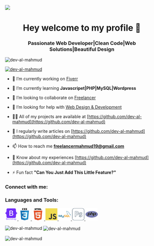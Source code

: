 <img src="[https://www.linkedin.com/in/abdul-al-mahmud-8a8b16293/overlay/background-image/](https://www.facebook.com/photo/?fbid=558853133671103&set=a.558853200337763)">
<h1 align="center">Hey welcome to my profile 👋</h1>
<h3 align="center">Passionate Web Developer|Clean Code|Web Solutions|Beautiful Design</h3>

<p align="left"> <img src="https://komarev.com/ghpvc/?username=dev-al-mahmud&label=Profile%20views&color=0e75b6&style=flat" alt="dev-al-mahmud" /> </p>

<p align="left"> <a href="https://github.com/ryo-ma/github-profile-trophy"><img src="https://github-profile-trophy.vercel.app/?username=dev-al-mahmud" alt="dev-al-mahmud" /></a> </p>

- 🔭 I’m currently working on [Fiverr](https://github.com/dev-al-mahmud)

- 🌱 I’m currently learning **Javascripet|PHP|MySQL|Wordpress**

- 👯 I’m looking to collaborate on [Freelancer](https://github.com/dev-al-mahmud)

- 🤝 I’m looking for help with [Web Design & Development](https://github.com/dev-al-mahmud)

- 👨‍💻 All of my projects are available at [https://github.com/dev-al-mahmud](https://github.com/dev-al-mahmud)

- 📝 I regularly write articles on [https://github.com/dev-al-mahmud](https://github.com/dev-al-mahmud)

- 📫 How to reach me **freelancermahmud19@gmail.com**

- 📄 Know about my experiences [https://github.com/dev-al-mahmud](https://github.com/dev-al-mahmud)

- ⚡ Fun fact **"Can You Just Add This Little Feature?"**

<h3 align="left">Connect with me:</h3>
<p align="left">
</p>

<h3 align="left">Languages and Tools:</h3>
<p align="left"> <a href="https://getbootstrap.com" target="_blank" rel="noreferrer"> <img src="https://raw.githubusercontent.com/devicons/devicon/master/icons/bootstrap/bootstrap-plain-wordmark.svg" alt="bootstrap" width="40" height="40"/> </a> <a href="https://www.w3schools.com/css/" target="_blank" rel="noreferrer"> <img src="https://raw.githubusercontent.com/devicons/devicon/master/icons/css3/css3-original-wordmark.svg" alt="css3" width="40" height="40"/> </a> <a href="https://www.w3.org/html/" target="_blank" rel="noreferrer"> <img src="https://raw.githubusercontent.com/devicons/devicon/master/icons/html5/html5-original-wordmark.svg" alt="html5" width="40" height="40"/> </a> <a href="https://developer.mozilla.org/en-US/docs/Web/JavaScript" target="_blank" rel="noreferrer"> <img src="https://raw.githubusercontent.com/devicons/devicon/master/icons/javascript/javascript-original.svg" alt="javascript" width="40" height="40"/> </a> <a href="https://www.mysql.com/" target="_blank" rel="noreferrer"> <img src="https://raw.githubusercontent.com/devicons/devicon/master/icons/mysql/mysql-original-wordmark.svg" alt="mysql" width="40" height="40"/> </a> <a href="https://www.photoshop.com/en" target="_blank" rel="noreferrer"> <img src="https://raw.githubusercontent.com/devicons/devicon/master/icons/photoshop/photoshop-line.svg" alt="photoshop" width="40" height="40"/> </a> <a href="https://www.php.net" target="_blank" rel="noreferrer"> <img src="https://raw.githubusercontent.com/devicons/devicon/master/icons/php/php-original.svg" alt="php" width="40" height="40"/> </a> </p>

<p><img align="left" src="https://github-readme-stats.vercel.app/api/top-langs?username=dev-al-mahmud&show_icons=true&locale=en&layout=compact" alt="dev-al-mahmud" /></p>

<p>&nbsp;<img align="center" src="https://github-readme-stats.vercel.app/api?username=dev-al-mahmud&show_icons=true&locale=en" alt="dev-al-mahmud" /></p>

<p><img align="center" src="https://github-readme-streak-stats.herokuapp.com/?user=dev-al-mahmud&" alt="dev-al-mahmud" /></p>
